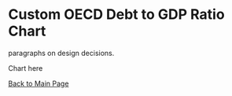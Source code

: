 # Custom OECD Debt to GDP Ratio Chart

paragraphs on design decisions.

Chart here


[Back to Main Page](https://ajferrara.github.io/Telling.Stories.with.Data/)
